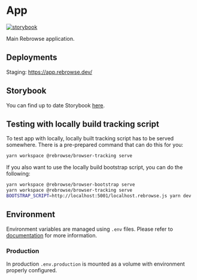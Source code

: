 # App

[![storybook](https://raw.githubusercontent.com/storybookjs/brand/master/badge/badge-storybook.svg)](https://app.storybook.rebrowse.dev/index.html)

Main Rebrowse application.

## Deployments

Staging: https://app.rebrowse.dev/

## Storybook

You can find up to date Storybook [here](https://app.storybook.rebrowse.dev/index.html).

## Testing with locally build tracking script

To test app with locally, locally built tracking script has to be served somewhere. There is a pre-prepared command that can do this for you:

```sh
yarn workspace @rebrowse/browser-tracking serve
```

If you also want to use the locally build bootstrap script, you can do the following:

```sh
yarn workspace @rebrowse/browser-bootstrap serve
yarn workspace @rebrowse/browser-tracking serve
BOOTSTRAP_SCRIPT=http://localhost:5001/localhost.rebrowse.js yarn dev
```

## Environment

Environment variables are managed using `.env` files.
Please refer to [documentation](https://nextjs.org/docs/basic-features/environment-variables) for more information.

### Production

In production `.env.production` is mounted as a volume with environment properly configured.
